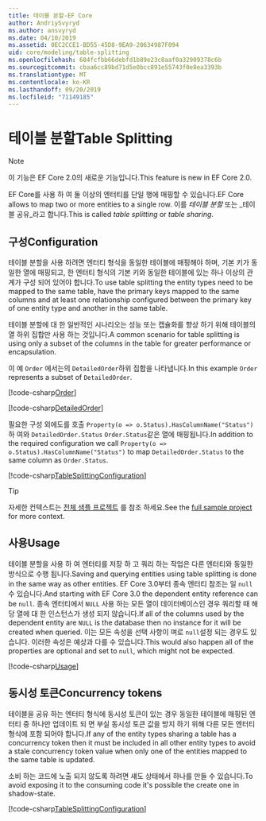 ```yaml
---
title: 테이블 분할-EF Core
author: AndriySvyryd
ms.author: ansvyryd
ms.date: 04/10/2019
ms.assetid: 0EC2CCE1-BD55-45D8-9EA9-20634987F094
uid: core/modeling/table-splitting
ms.openlocfilehash: 684fcfbb66debfd1b89e23c8aaf0a32909378c6b
ms.sourcegitcommit: cbaa6cc89bd71d5e0bcc891e55743f0e8ea3393b
ms.translationtype: MT
ms.contentlocale: ko-KR
ms.lasthandoff: 09/20/2019
ms.locfileid: "71149185"
---
```

# <a name="table-splitting"></a><span data-ttu-id="a3115-102">테이블 분할</span><span class="sxs-lookup"><span data-stu-id="a3115-102">Table Splitting</span></span>

>[!NOTE]
> <span data-ttu-id="a3115-103">이 기능은 EF Core 2.0의 새로운 기능입니다.</span><span class="sxs-lookup"><span data-stu-id="a3115-103">This feature is new in EF Core 2.0.</span></span>

<span data-ttu-id="a3115-104">EF Core를 사용 하 여 둘 이상의 엔터티를 단일 행에 매핑할 수 있습니다.</span><span class="sxs-lookup"><span data-stu-id="a3115-104">EF Core allows to map two or more entities to a single row.</span></span> <span data-ttu-id="a3115-105">이를 _테이블 분할_ 또는 _테이블 공유_라고 합니다.</span><span class="sxs-lookup"><span data-stu-id="a3115-105">This is called _table splitting_ or _table sharing_.</span></span>

## <a name="configuration"></a><span data-ttu-id="a3115-106">구성</span><span class="sxs-lookup"><span data-stu-id="a3115-106">Configuration</span></span>

<span data-ttu-id="a3115-107">테이블 분할을 사용 하려면 엔터티 형식을 동일한 테이블에 매핑해야 하며, 기본 키가 동일한 열에 매핑되고, 한 엔터티 형식의 기본 키와 동일한 테이블에 있는 하나 이상의 관계가 구성 되어 있어야 합니다.</span><span class="sxs-lookup"><span data-stu-id="a3115-107">To use table splitting the entity types need to be mapped to the same table, have the primary keys mapped to the same columns and at least one relationship configured between the primary key of one entity type and another in the same table.</span></span>

<span data-ttu-id="a3115-108">테이블 분할에 대 한 일반적인 시나리오는 성능 또는 캡슐화를 향상 하기 위해 테이블의 열 하위 집합만 사용 하는 것입니다.</span><span class="sxs-lookup"><span data-stu-id="a3115-108">A common scenario for table splitting is using only a subset of the columns in the table for greater performance or encapsulation.</span></span>

<span data-ttu-id="a3115-109">이 예 `Order` 에서는의 `DetailedOrder`하위 집합을 나타냅니다.</span><span class="sxs-lookup"><span data-stu-id="a3115-109">In this example `Order` represents a subset of `DetailedOrder`.</span></span>

[!code-csharp[Order](../../../samples/core/Modeling/TableSplitting/Order.cs?name=Order)]

[!code-csharp[DetailedOrder](../../../samples/core/Modeling/TableSplitting/DetailedOrder.cs?name=DetailedOrder)]

<span data-ttu-id="a3115-110">필요한 구성 외에도를 호출 `Property(o => o.Status).HasColumnName("Status")` 하 여와 `DetailedOrder.Status` `Order.Status`같은 열에 매핑됩니다.</span><span class="sxs-lookup"><span data-stu-id="a3115-110">In addition to the required configuration we call `Property(o => o.Status).HasColumnName("Status")` to map `DetailedOrder.Status` to the same column as `Order.Status`.</span></span>

[!code-csharp[TableSplittingConfiguration](../../../samples/core/Modeling/TableSplitting/TableSplittingContext.cs?name=TableSplitting&highlight=3)]

> [!TIP]
> <span data-ttu-id="a3115-111">자세한 컨텍스트는 [전체 샘플 프로젝트](https://github.com/aspnet/EntityFramework.Docs/tree/master/samples/core/Modeling/TableSplitting) 를 참조 하세요.</span><span class="sxs-lookup"><span data-stu-id="a3115-111">See the [full sample project](https://github.com/aspnet/EntityFramework.Docs/tree/master/samples/core/Modeling/TableSplitting) for more context.</span></span>

## <a name="usage"></a><span data-ttu-id="a3115-112">사용</span><span class="sxs-lookup"><span data-stu-id="a3115-112">Usage</span></span>

<span data-ttu-id="a3115-113">테이블 분할을 사용 하 여 엔터티를 저장 하 고 쿼리 하는 작업은 다른 엔터티와 동일한 방식으로 수행 됩니다.</span><span class="sxs-lookup"><span data-stu-id="a3115-113">Saving and querying entities using table splitting is done in the same way as other entities.</span></span> <span data-ttu-id="a3115-114">EF Core 3.0부터 종속 엔터티 참조는 일 `null`수 있습니다.</span><span class="sxs-lookup"><span data-stu-id="a3115-114">And starting with EF Core 3.0 the dependent entity reference can be `null`.</span></span> <span data-ttu-id="a3115-115">종속 엔터티에서 `NULL` 사용 하는 모든 열이 데이터베이스인 경우 쿼리할 때 해당 열에 대 한 인스턴스가 생성 되지 않습니다.</span><span class="sxs-lookup"><span data-stu-id="a3115-115">If all of the columns used by the dependent entity are `NULL` is the database then no instance for it will be created when queried.</span></span> <span data-ttu-id="a3115-116">이는 모든 속성을 선택 사항이 며로 `null`설정 되는 경우도 있습니다. 이러한 속성은 예상과 다를 수 있습니다.</span><span class="sxs-lookup"><span data-stu-id="a3115-116">This would also happen all of the properties are optional and set to `null`, which might not be expected.</span></span>

[!code-csharp[Usage](../../../samples/core/Modeling/TableSplitting/Program.cs?name=Usage)]

## <a name="concurrency-tokens"></a><span data-ttu-id="a3115-117">동시성 토큰</span><span class="sxs-lookup"><span data-stu-id="a3115-117">Concurrency tokens</span></span>

<span data-ttu-id="a3115-118">테이블을 공유 하는 엔터티 형식에 동시성 토큰이 있는 경우 동일한 테이블에 매핑된 엔터티 중 하나만 업데이트 되 면 부실 동시성 토큰 값을 방지 하기 위해 다른 모든 엔터티 형식에 포함 되어야 합니다.</span><span class="sxs-lookup"><span data-stu-id="a3115-118">If any of the entity types sharing a table has a concurrency token then it must be included in all other entity types to avoid a stale concurrency token value when only one of the entities mapped to the same table is updated.</span></span>

<span data-ttu-id="a3115-119">소비 하는 코드에 노출 되지 않도록 하려면 섀도 상태에서 하나를 만들 수 있습니다.</span><span class="sxs-lookup"><span data-stu-id="a3115-119">To avoid exposing it to the consuming code it's possible the create one in shadow-state.</span></span>

[!code-csharp[TableSplittingConfiguration](../../../samples/core/Modeling/TableSplitting/TableSplittingContext.cs?name=ConcurrencyToken&highlight=2)]